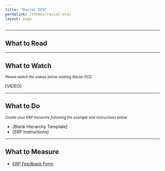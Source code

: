 ```yaml
---
title: "Racial OCD"
permalink: /themes/racial-ocd/
layout: page
---
```

- - - -

## What to Read

- - - -

## What to Watch
<sup>*Please watch the videos below relating Racial OCD.*</sup>

[VIDEO]

- - - -

## What to Do
<sup>*Create your ERP hierarchy following the example and instructions below.*</sup>

- [Blank Hierarchy Template]
- [ERP Instructions]

- - - -

## What to Measure
- <ins>[ERP Feedback Form](https://drive.google.com/file/d/1sV7AfEHtfEZfz-0nEUezAMLIThgSHe9u/view?usp=sharing)</ins>
